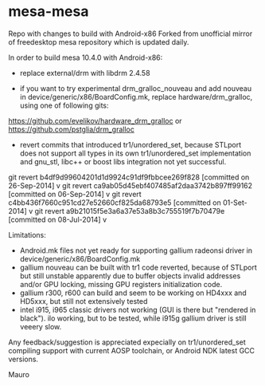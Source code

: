 mesa-mesa
=========

Repo with changes to build with Android-x86
Forked from unofficial mirror of freedesktop mesa repository which is updated daily.

In order to build mesa 10.4.0 with Android-x86:

- replace external/drm with libdrm 2.4.58

- if you want to try experimental drm_gralloc_nouveau and add nouveau in device/generic/x86/BoardConfig.mk, replace hardware/drm_gralloc, using one of following gits:

https://github.com/evelikov/hardware_drm_gralloc or https://github.com/pstglia/drm_gralloc

- revert commits that introduced tr1/unordered_set, because STLport does not support all types in its own tr1/unordered_set implementation and gnu_stl, libc++ or boost libs integration not yet successful.

git revert b4df9d99604201d1d9924c91df9fbbcee269f828 [committed on 26-Sep-2014] v
git revert ca9ab05d45ebf407485af2daa3742b897ff99162 [committed on 06-Sep-2014] v
git revert c4bb436f7660c951cd27e52660cf825da68793e5 [committed on 01-Set-2014] v
git revert a9b21015f5e3a6a37e53a8b3c755519f7b70479e [committed on 08-Jul-2014] v


Limitations:

- Android.mk files not yet ready for supporting gallium radeonsi driver in device/generic/x86/BoardConfig.mk
- gallium nouveau can be built with tr1 code reverted, because of STLport but still unstable apparently due to buffer objects invalid addresses and/or GPU locking, missing GPU registers initialization code.
- gallium r300, r600 can build and seem to be working on HD4xxx and HD5xxx, but still not extensively tested
- intel i915, i965 classic drivers not working (GUI is there but "rendered in black"). ilo working, but to be tested, while i915g gallium driver is still veeery slow.
 
Any feedback/suggestion is appreciated expecially on tr1/unordered_set compiling support with current AOSP toolchain, or Android NDK latest GCC versions.

Mauro
